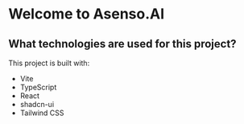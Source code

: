 # Welcome to Asenso.AI



## What technologies are used for this project?

This project is built with:

- Vite
- TypeScript
- React
- shadcn-ui
- Tailwind CSS

